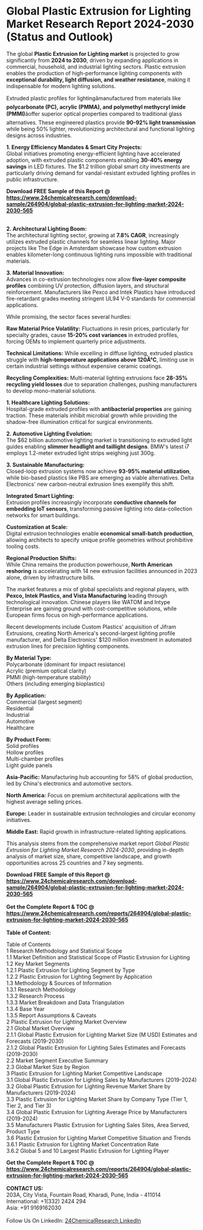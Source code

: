 <h1>Global Plastic Extrusion for Lighting Market Research Report 2024-2030 (Status and Outlook)</h1><p>The global <strong>Plastic Extrusion for Lighting market</strong> is projected to grow significantly from <strong>2024 to 2030</strong>, driven by expanding applications in commercial, household, and industrial lighting sectors. Plastic extrusion enables the production of high-performance lighting components with <strong>exceptional durability, light diffusion, and weather resistance</strong>, making it indispensable for modern lighting solutions.</p><p>Extruded plastic profiles for lightingâmanufactured from materials like <strong>polycarbonate (PC), acrylic (PMMA), and polymethyl methycryl imide (PMMI)</strong>âoffer superior optical properties compared to traditional glass alternatives. These engineered plastics provide <strong>90-92% light transmission</strong> while being 50% lighter, revolutionizing architectural and functional lighting designs across industries.</p><p><strong>1. Energy Efficiency Mandates &amp; Smart City Projects:</strong><br>
Global initiatives promoting energy-efficient lighting have accelerated adoption, with extruded plastic components enabling <strong>30-40% energy savings</strong> in LED fixtures. The $1.2 trillion global smart city investments are particularly driving demand for vandal-resistant extruded lighting profiles in public infrastructure.</p><div><b>Download FREE Sample of this Report @ 
            <a href="https://www.24chemicalresearch.com/download-sample/264904/global-plastic-extrusion-for-lighting-market-2024-2030-565">
            https://www.24chemicalresearch.com/download-sample/264904/global-plastic-extrusion-for-lighting-market-2024-2030-565</a></b></div><br><p><strong>2. Architectural Lighting Boom:</strong><br>
The architectural lighting sector, growing at <strong>7.8% CAGR</strong>, increasingly utilizes extruded plastic channels for seamless linear lighting. Major projects like The Edge in Amsterdam showcase how custom extrusion enables kilometer-long continuous lighting runs impossible with traditional materials.</p><p><strong>3. Material Innovation:</strong><br>
Advances in co-extrusion technologies now allow <strong>five-layer composite profiles</strong> combining UV protection, diffusion layers, and structural reinforcement. Manufacturers like Pexco and Intek Plastics have introduced fire-retardant grades meeting stringent UL94 V-0 standards for commercial applications.</p><p>While promising, the sector faces several hurdles:</p><p><strong>Raw Material Price Volatility:</strong> Fluctuations in resin prices, particularly for specialty grades, cause <strong>15-20% cost variances</strong> in extruded profiles, forcing OEMs to implement quarterly price adjustments.</p><p><strong>Technical Limitations:</strong> While excelling in diffuse lighting, extruded plastics struggle with <strong>high-temperature applications above 120Â°C</strong>, limiting use in certain industrial settings without expensive ceramic coatings.</p><p><strong>Recycling Complexities:</strong> Multi-material lighting extrusions face <strong>28-35% recycling yield losses</strong> due to separation challenges, pushing manufacturers to develop mono-material solutions.</p><p><strong>1. Healthcare Lighting Solutions:</strong><br>
Hospital-grade extruded profiles with <strong>antibacterial properties</strong> are gaining traction. These materials inhibit microbial growth while providing the shadow-free illumination critical for surgical environments.</p><p><strong>2. Automotive Lighting Evolution:</strong><br>
The $62 billion automotive lighting market is transitioning to extruded light guides enabling <strong>slimmer headlight and taillight designs</strong>. BMW's latest i7 employs 1.2-meter extruded light strips weighing just 300g.</p><p><strong>3. Sustainable Manufacturing:</strong><br>
Closed-loop extrusion systems now achieve <strong>93-95% material utilization</strong>, while bio-based plastics like PBS are emerging as viable alternatives. Delta Electronics' new carbon-neutral extrusion lines exemplify this shift.</p><p><strong>Integrated Smart Lighting:</strong><br>
	Extrusion profiles increasingly incorporate <strong>conductive channels for embedding IoT sensors</strong>, transforming passive lighting into data-collection networks for smart buildings.</p><p><strong>Customization at Scale:</strong><br>
	Digital extrusion technologies enable <strong>economical small-batch production</strong>, allowing architects to specify unique profile geometries without prohibitive tooling costs.</p><p><strong>Regional Production Shifts:</strong><br>
	While China remains the production powerhouse, <strong>North American reshoring</strong> is accelerating with 14 new extrusion facilities announced in 2023 alone, driven by infrastructure bills.</p><p>The market features a mix of global specialists and regional players, with <strong>Pexco, Intek Plastics, and Vista Manufacturing</strong> leading through technological innovation. Chinese players like WATOM and Intype Enterprise are gaining ground with cost-competitive solutions, while European firms focus on high-performance applications.</p><p>Recent developments include Custom Plastics' acquisition of Jifram Extrusions, creating North America's second-largest lighting profile manufacturer, and Delta Electronics' $120 million investment in automated extrusion lines for precision lighting components.</p><p><strong>By Material Type:</strong><br>
	Polycarbonate (dominant for impact resistance)<br>
	Acrylic (premium optical clarity)<br>
	PMMI (high-temperature stability)<br>
	Others (including emerging bioplastics)</p><p><strong>By Application:</strong><br>
	Commercial (largest segment)<br>
	Residential<br>
	Industrial<br>
	Automotive<br>
	Healthcare</p><p><strong>By Product Form:</strong><br>
	Solid profiles<br>
	Hollow profiles<br>
	Multi-chamber profiles<br>
	Light guide panels</p><p><strong>Asia-Pacific:</strong> Manufacturing hub accounting for 58% of global production, led by China's electronics and automotive sectors.</p><p><strong>North America:</strong> Focus on premium architectural applications with the highest average selling prices.</p><p><strong>Europe:</strong> Leader in sustainable extrusion technologies and circular economy initiatives.</p><p><strong>Middle East:</strong> Rapid growth in infrastructure-related lighting applications.</p><p>This analysis stems from the comprehensive market report <em>Global Plastic Extrusion for Lighting Market Research 2024-2030</em>, providing in-depth analysis of market size, share, competitive landscape, and growth opportunities across 25 countries and 7 key segments.</p><div><b>Download FREE Sample of this Report @ 
            <a href="https://www.24chemicalresearch.com/download-sample/264904/global-plastic-extrusion-for-lighting-market-2024-2030-565">
            https://www.24chemicalresearch.com/download-sample/264904/global-plastic-extrusion-for-lighting-market-2024-2030-565</a></b></div><br><div><b>Get the Complete Report & TOC @ 
            <a href="https://www.24chemicalresearch.com/reports/264904/global-plastic-extrusion-for-lighting-market-2024-2030-565">
            https://www.24chemicalresearch.com/reports/264904/global-plastic-extrusion-for-lighting-market-2024-2030-565</a></b></div><br>
            <b>Table of Content:</b><p>Table of Contents<br />
1 Research Methodology and Statistical Scope<br />
1.1 Market Definition and Statistical Scope of Plastic Extrusion for Lighting<br />
1.2 Key Market Segments<br />
1.2.1 Plastic Extrusion for Lighting Segment by Type<br />
1.2.2 Plastic Extrusion for Lighting Segment by Application<br />
1.3 Methodology & Sources of Information<br />
1.3.1 Research Methodology<br />
1.3.2 Research Process<br />
1.3.3 Market Breakdown and Data Triangulation<br />
1.3.4 Base Year<br />
1.3.5 Report Assumptions & Caveats<br />
2 Plastic Extrusion for Lighting Market Overview<br />
2.1 Global Market Overview<br />
2.1.1 Global Plastic Extrusion for Lighting Market Size (M USD) Estimates and Forecasts (2019-2030)<br />
2.1.2 Global Plastic Extrusion for Lighting Sales Estimates and Forecasts (2019-2030)<br />
2.2 Market Segment Executive Summary<br />
2.3 Global Market Size by Region<br />
3 Plastic Extrusion for Lighting Market Competitive Landscape<br />
3.1 Global Plastic Extrusion for Lighting Sales by Manufacturers (2019-2024)<br />
3.2 Global Plastic Extrusion for Lighting Revenue Market Share by Manufacturers (2019-2024)<br />
3.3 Plastic Extrusion for Lighting Market Share by Company Type (Tier 1, Tier 2, and Tier 3)<br />
3.4 Global Plastic Extrusion for Lighting Average Price by Manufacturers (2019-2024)<br />
3.5 Manufacturers Plastic Extrusion for Lighting Sales Sites, Area Served, Product Type<br />
3.6 Plastic Extrusion for Lighting Market Competitive Situation and Trends<br />
3.6.1 Plastic Extrusion for Lighting Market Concentration Rate<br />
3.6.2 Global 5 and 10 Largest Plastic Extrusion for Lighting Player</p><div><b>Get the Complete Report & TOC @ 
            <a href="https://www.24chemicalresearch.com/reports/264904/global-plastic-extrusion-for-lighting-market-2024-2030-565">
            https://www.24chemicalresearch.com/reports/264904/global-plastic-extrusion-for-lighting-market-2024-2030-565</a></b></div><br><b>CONTACT US:</b><br>
            203A, City Vista, Fountain Road, Kharadi, Pune, India - 411014<br>
            International: +1(332) 2424 294<br>
            Asia: +91 9169162030 <br><br>
            Follow Us On LinkedIn: <a href="https://www.linkedin.com/company/24chemicalresearch/">24ChemicalResearch LinkedIn</a>